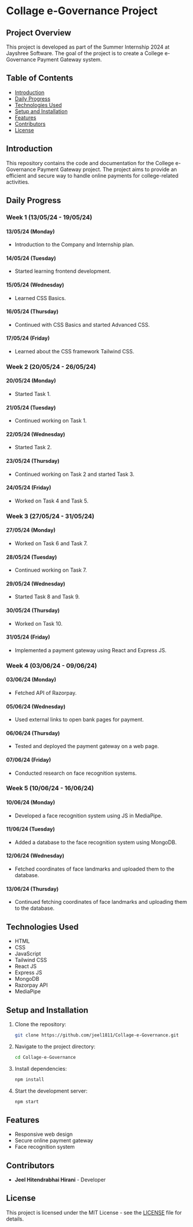 # Collage e-Governance Project

## Project Overview

This project is developed as part of the Summer Internship 2024 at Jayshree Software. The goal of the project is to create a College e-Governance Payment Gateway system.

## Table of Contents

- [Introduction](#introduction)
- [Daily Progress](#daily-progress)
- [Technologies Used](#technologies-used)
- [Setup and Installation](#setup-and-installation)
- [Features](#features)
- [Contributors](#contributors)
- [License](#license)

## Introduction

This repository contains the code and documentation for the College e-Governance Payment Gateway project. The project aims to provide an efficient and secure way to handle online payments for college-related activities.

## Daily Progress

### Week 1 (13/05/24 - 19/05/24)

#### 13/05/24 (Monday)
- Introduction to the Company and Internship plan.

#### 14/05/24 (Tuesday)
- Started learning frontend development.

#### 15/05/24 (Wednesday)
- Learned CSS Basics.

#### 16/05/24 (Thursday)
- Continued with CSS Basics and started Advanced CSS.

#### 17/05/24 (Friday)
- Learned about the CSS framework Tailwind CSS.

### Week 2 (20/05/24 - 26/05/24)

#### 20/05/24 (Monday)
- Started Task 1.

#### 21/05/24 (Tuesday)
- Continued working on Task 1.

#### 22/05/24 (Wednesday)
- Started Task 2.

#### 23/05/24 (Thursday)
- Continued working on Task 2 and started Task 3.

#### 24/05/24 (Friday)
- Worked on Task 4 and Task 5.

### Week 3 (27/05/24 - 31/05/24)

#### 27/05/24 (Monday)
- Worked on Task 6 and Task 7.

#### 28/05/24 (Tuesday)
- Continued working on Task 7.

#### 29/05/24 (Wednesday)
- Started Task 8 and Task 9.

#### 30/05/24 (Thursday)
- Worked on Task 10.

#### 31/05/24 (Friday)
- Implemented a payment gateway using React and Express JS.

### Week 4 (03/06/24 - 09/06/24)

#### 03/06/24 (Monday)
- Fetched API of Razorpay.

#### 05/06/24 (Wednesday)
- Used external links to open bank pages for payment.

#### 06/06/24 (Thursday)
- Tested and deployed the payment gateway on a web page.

#### 07/06/24 (Friday)
- Conducted research on face recognition systems.

### Week 5 (10/06/24 - 16/06/24)

#### 10/06/24 (Monday)
- Developed a face recognition system using JS in MediaPipe.

#### 11/06/24 (Tuesday)
- Added a database to the face recognition system using MongoDB.

#### 12/06/24 (Wednesday)
- Fetched coordinates of face landmarks and uploaded them to the database.

#### 13/06/24 (Thursday)
- Continued fetching coordinates of face landmarks and uploading them to the database.

## Technologies Used

- HTML
- CSS
- JavaScript
- Tailwind CSS
- React JS
- Express JS
- MongoDB
- Razorpay API
- MediaPipe

## Setup and Installation

1. Clone the repository:
    ```bash
    git clone https://github.com/jeel1811/Collage-e-Governance.git
    ```

2. Navigate to the project directory:
    ```bash
    cd Collage-e-Governance
    ```

3. Install dependencies:
    ```bash
    npm install
    ```

4. Start the development server:
    ```bash
    npm start
    ```

## Features

- Responsive web design
- Secure online payment gateway
- Face recognition system

## Contributors

- **Jeel Hitendrabhai Hirani** - Developer

## License

This project is licensed under the MIT License - see the [LICENSE](LICENSE) file for details.
